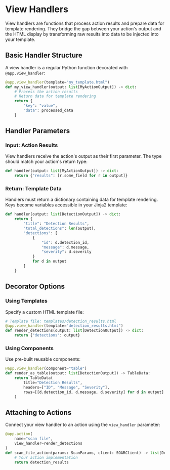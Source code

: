 # View Handlers

View handlers are functions that process action results and prepare data for template rendering. They bridge the gap between your action's output and the HTML display by transforming raw results into data to be injected into your template.

## Basic Handler Structure

A view handler is a regular Python function decorated with `@app.view_handler`:

```python
@app.view_handler(template="my_template.html")
def my_view_handler(output: list[MyActionOutput]) -> dict:
    # Process the action results
    # Return data for template rendering
    return {
        "key": "value",
        "data": processed_data
    }
```

## Handler Parameters

### Input: Action Results
View handlers receive the action's output as their first parameter. The type should match your action's return type:

```python
def handler(output: list[MyActionOutput]) -> dict:
    return {"results": [r.some_field for r in output]}
```

### Return: Template Data
Handlers must return a dictionary containing data for template rendering. Keys become variables accessible in your Jinja2 template:

```python
def handler(output: list[DetectionOutput]) -> dict:
    return {
        "title": "Detection Results",
        "total_detections": len(output),
        "detections": [
            {
                "id": d.detection_id,
                "message": d.message,
                "severity": d.severity
            }
            for d in output
        ]
    }
```

## Decorator Options

### Using Templates
Specify a custom HTML template file:

```python
# Template file: templates/detection_results.html
@app.view_handler(template="detection_results.html")
def render_detections(output: list[DetectionOutput]) -> dict:
    return {"detections": output}
```

### Using Components
Use pre-built reusable components:

```python
@app.view_handler(component="table")
def render_as_table(output: list[DetectionOutput]) -> TableData:
    return TableData(
        title="Detection Results",
        headers=["ID", "Message", "Severity"],
        rows=[[d.detection_id, d.message, d.severity] for d in output]
    )
```

## Attaching to Actions

Connect your view handler to an action using the `view_handler` parameter:

```python
@app.action(
    name="scan file",
    view_handler=render_detections
)
def scan_file_action(params: ScanParams, client: SOARClient) -> list[DetectionOutput]:
    # Your action implementation
    return detection_results
```
